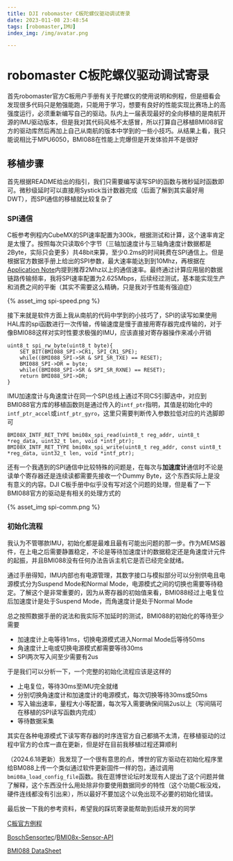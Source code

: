 ```yaml
---
title: DJI robomaster C板陀螺仪驱动调试寄录
date: 2023-011-08 23:48:54
tags: [robomaster,IMU]
index_img: /img/avatar.png

---
```


# robomaster C板陀螺仪驱动调试寄录

首先robomaster官方C板用户手册有关于陀螺仪的使用说明和例程，但是细看会发现很多代码只是勉强能跑，只能用于学习，想要有良好的性能实现比赛场上的高强度运行，必须重新编写自己的驱动。队内上一届表现最好的全向移植的是南航开源的IMU驱动版本，但是我对其代码风格不太感冒，所以打算自己移植BMI088官方的驱动库然后再加上自己从南航的版本中学到的一些小技巧。从结果上看，我只能说相比于MPU6050，BMI088在性能上完爆但是开发体验并不是很好

## 移植步骤

首先根据README给出的指引，我们只需要编写读写SPI的函数与微秒延时函数即可。微秒级延时可以直接用Systick当计数器完成（后面了解到其实最好用DWT），而SPI通信的移植就比较复杂了

### SPI通信

C板参考例程内CubeMX的SPI速率配置为300k，根据测试和计算，这个速率肯定是太慢了。按照每次只读取6个字节（三轴加速度计与三轴角速度计数据都是2Byte，实际只会更多）共48bit来算，至少0.2ms的时间耗费在SPI通信上。但是根据官方数据手册上给出的SPI参数，最大速率能达到到10Mhz，再根据在[Application Note](https://www.bosch-sensortec.com/media/boschsensortec/downloads/application_notes_1/bst-mis-an006.pdf)内提到推荐2Mhz以上的通信速率。最终通过计算应用层的数据链路传输频率，我将SPI速率配置为2.625Mbps，后续经过测试，基本能实现生产和消费之间的平衡（其实不需要这么精确，只是我对于性能有强迫症）

{% asset_img spi-speed.png  %}

接下来就是软件方面上我从南航的代码中学到的小技巧了，SPI的读写如果使用HAL库的spi函数进行一次传输，传输速度是慢于直接用寄存器完成传输的，对于像BMI088这样对实时性要求极强的IMU，应该直接对寄存器操作来减小开销

```
uint8_t spi_rw_byte(uint8_t byte){
	SET_BIT(BMI088_SPI->CR1, SPI_CR1_SPE);
    while((BMI088_SPI->SR & SPI_SR_TXE) == RESET);
	BMI088_SPI->DR = byte;
    while((BMI088_SPI->SR & SPI_SR_RXNE) == RESET);
    return BMI088_SPI->DR;
}
```

IMU加速度计与角速度计在同一个SPI总线上通过不同CS引脚选中，对应到BMI088官方库的移植函数则是通过传入的`intf_ptr`指明，其值是初始化中的`intf_ptr_accel`或`intf_ptr_gyro`，这里只需要判断传入参数拉低对应的片选脚即可

```
BMI08X_INTF_RET_TYPE bmi08x_spi_read(uint8_t reg_addr, uint8_t *reg_data, uint32_t len, void *intf_ptr);
BMI08X_INTF_RET_TYPE bmi08x_spi_write(uint8_t reg_addr, const uint8_t *reg_data, uint32_t len, void *intf_ptr);
```

还有一个我遇到的SPI通信中比较特殊的问题是，在每次与**加速度计**通信时不论是读单个寄存器还是连续读都需要先接收一个Dummy Byte，这个东西实际上是没有意义的内容。DJI C板手册中似乎没有写对这个问题的处理，但是看了一下BMI088官方的驱动是有相关的处理方式的

{% asset_img spi-comm.png  %}

### 初始化流程

我认为不管哪款IMU，初始化都是最难且最有可能出问题的那一步。作为MEMS器件，在上电之后需要静置稳定，不论是等待加速度计的数据稳定还是角速度计元件的起振，并且BMI088没有任何办法告诉主机它是否已经完全就绪。

通过手册得知，IMU内部也有电源管理，其数字接口与模拟部分可以分别供电且电源模式分为Suspend Mode和Normal Mode，电源模式之间的切换也需要等待稳定。了解这个是非常重要的，因为从寄存器的初始值来看，BMI088经过上电复位后加速度计是处于Suspend Mode，而角速度计是处于Normal Mode

总之按照数据手册的说法和我实际不加延时的测试，BMI088的初始化的等待至少需要

- 加速度计上电等待1ms，切换电源模式进入Normal Mode后等待50ms
- 角速度计上电或切换电源模式都需要等待30ms
- SPI两次写入间至少需要有2us

于是我们可以分析一下，一个完整的初始化流程应该是这样的

- 上电复位，等待30ms至IMU完全就绪
- 分别切换角速度计和加速度计的电源模式，每次切换等待30ms或50ms
- 写入输出速率，量程大小等配置，每次写入需要确保间隔2us以上（写间隔可在移植的SPI读写函数内完成）
- 等待数据采集

其实在各种电源模式下读写寄存器的时序连官方自己都搞不太清，在移植驱动的过程中官方的仓库一直在更新，但是好在目前我移植过程还算顺利

（2024.6.18更新）我发现了一个很有意思的点，博世的官方驱动在初始化程序里给BM088上传一个类似通过软件更新固件一样的包，通过调用`bmi08a_load_config_file`函数。我在逛博世论坛时发现有人提出了这个问题并做了解释，这个东西没什么用处除非你要使用数据同步的特性（这个功能C板没戏，硬件连线都没有引出来），所以最好不要加这个以免出现不必要的初始化错误。

最后放一下我的参考资料，希望我的踩坑寄录能帮助到后续开发的同学

[C板官方例程](https://github.com/RoboMaster/DevelopmentBoard-Examples)

[BoschSensortec](https://github.com/BoschSensortec)/[BMI08x-Sensor-API](https://github.com/BoschSensortec/BMI08x-Sensor-API)

[BMI088 DataSheet](https://www.bosch-sensortec.com/media/boschsensortec/downloads/datasheets/bst-bmi088-ds001.pdf)